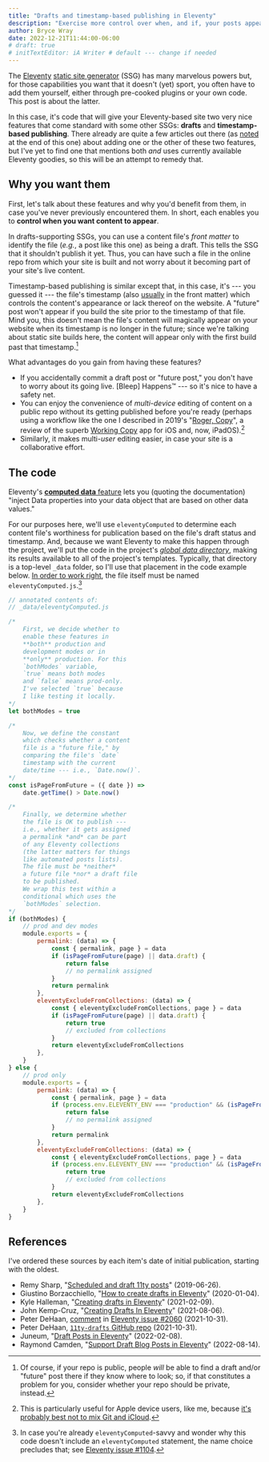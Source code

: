 ```yaml
---
title: "Drafts and timestamp-based publishing in Eleventy"
description: "Exercise more control over when, and if, your posts appear."
author: Bryce Wray
date: 2022-12-21T11:44:00-06:00
# draft: true
# initTextEditor: iA Writer # default --- change if needed
---
```


The [Eleventy](https://11ty.dev) [static site generator](https://jamstack.org) (SSG) has many marvelous powers but, for those capabilities you want that it doesn't (yet) sport, you often have to add them yourself, either through pre-cooked plugins or your own code. This post is about the latter.

In this case, it's code that will give your Eleventy-based site two very nice features that come standard with some other SSGs: **drafts** and **timestamp-based publishing**. There already are quite a few articles out there (as [noted](#references) at the end of this one) about adding one or the other of these two features, but I've yet to find one that mentions both *and* uses currently available Eleventy goodies, so this will be an attempt to remedy that.

<!--more-->

## Why you want them

First, let's talk about these features and why you'd benefit from them, in case you've never previously encountered them. In short, each enables you to **control when you want content to appear**.

In drafts-supporting SSGs, you can use a content file's *front matter* to identify the file (*e.g.*, a post like this one) as being a draft. This tells the SSG that it shouldn't publish it yet. Thus, you can have such a file in the online repo from which your site is built and not worry about it becoming part of your site's live content.

Timestamp-based publishing is similar except that, in this case, it's --- you guessed it --- the file's timestamp (also [usually](https://www.11ty.dev/docs/dates/) in the front matter) which controls the content's appearance or lack thereof on the website. A "future" post won't appear if you build the site prior to the timestamp of that file. Mind you, this doesn't mean the file's content will magically appear on your website when its timestamp is no longer in the future; since we're talking about static site builds here, the content will appear only with the first build past that timestamp.[^pubRepo]

[^pubRepo]: Of course, if your repo is public, people *will* be able to find a draft and/or "future" post there if they know where to look; so, if that constitutes a problem for you, consider whether your repo should be private, instead.

What advantages do you gain from having these features?

- If you accidentally commit a draft post or "future post," you don't have to worry about its going live. \[Bleep\] Happens™ --- so it's nice to have a safety net.
- You can enjoy the convenience of *multi-device* editing of content on a public repo without its getting published before you're ready (perhaps using a workflow like the one I described in 2019's "[Roger, Copy](/posts/2019/07/roger-copy/)", a review of the superb [Working Copy](https://workingcopy.app/) app for iOS and, now, iPadOS).[^noGitICloud]
- Similarly, it makes multi-*user* editing easier, in case your site is a collaborative effort.

[^noGitICloud]: This is particularly useful for Apple device users, like me, because [it's probably best not to mix Git and iCloud](https://stackoverflow.com/questions/35853139/can-git-and-icloud-drive-be-effectively-used-together).

## The code

Eleventy's [**computed data** feature](https://www.11ty.dev/docs/data-computed/) lets you (quoting the documentation) "inject Data properties into your data object that are based on other data values."

For our purposes here, we'll use `eleventyComputed` to determine each content file's worthiness for publication based on the file's draft status and timestamp. And, because we want Eleventy to make this happen through the project, we'll put the code in the project's *[global data directory](https://www.11ty.dev/docs/data-global/)*, making its results available to all of the project's templates. Typically, that directory is a top-level `_data` folder, so I'll use that placement in the code example below. [In order to work right](https://www.11ty.dev/docs/data-computed/#advanced-details), the file itself must be named `eleventyComputed.js`.[^noteReName]

[^noteReName]: In case you're already `eleventyComputed`-savvy and wonder why this code doesn't include an `eleventyComputed` statement, the name choice precludes that; see [Eleventy issue #1104](https://github.com/11ty/eleventy/issues/1104).

```js
// annotated contents of:
// _data/eleventyComputed.js

/*
	First, we decide whether to
	enable these features in
	**both** production and
	development modes or in
	**only** production. For this
	`bothModes` variable,
	`true` means both modes
	and `false` means prod-only.
	I've selected `true` because
	I like testing it locally.
*/
let bothModes = true

/*
	Now, we define the constant
	which checks whether a content
	file is a "future file," by
	comparing the file's `date`
	timestamp with the current
	date/time --- i.e., `Date.now()`.
*/
const isPageFromFuture = ({ date }) =>
	date.getTime() > Date.now()

/*
	Finally, we determine whether
	the file is OK to publish ---
	i.e., whether it gets assigned
	a permalink *and* can be part
	of any Eleventy collections
	(the latter matters for things
	like automated posts lists).
	The file must be *neither*
	a future file *nor* a draft file
	to be published.
	We wrap this test within a
	conditional which uses the
	`bothModes` selection.
*/
if (bothModes) {
	// prod and dev modes
	module.exports = {
		permalink: (data) => {
			const { permalink, page } = data
			if (isPageFromFuture(page) || data.draft) {
				return false
				// no permalink assigned
			}
			return permalink
		},
		eleventyExcludeFromCollections: (data) => {
			const { eleventyExcludeFromCollections, page } = data
			if (isPageFromFuture(page) || data.draft) {
				return true
				// excluded from collections
			}
			return eleventyExcludeFromCollections
		},
	}
} else {
	// prod only
	module.exports = {
		permalink: (data) => {
			const { permalink, page } = data
			if (process.env.ELEVENTY_ENV === "production" && (isPageFromFuture(page) || data.draft)) {
				return false
				// no permalink assigned
			}
			return permalink
		},
		eleventyExcludeFromCollections: (data) => {
			const { eleventyExcludeFromCollections, page } = data
			if (process.env.ELEVENTY_ENV === "production" && (isPageFromFuture(page) || data.draft)) {
				return true
				// excluded from collections
			}
			return eleventyExcludeFromCollections
		},
	}
}
```

## References

I've ordered these sources by each item's date of initial publication, starting with the oldest.

- Remy Sharp, "[Scheduled and draft 11ty posts](https://remysharp.com/2019/06/26/scheduled-and-draft-11ty-posts)" <span class="nobrk">(2019-06-26)</span>.
- Giustino Borzacchiello, "[How to create drafts in Eleventy](https://giustino.blog/how-to-drafts-eleventy/)" <span class="nobrk">(2020-01-04)</span>.
- Kyle Halleman, "[Creating drafts in Eleventy](https://mymanycoloredways.com/posts/2021/02/creating-drafts-in-eleventy/)" <span class="nobrk">(2021-02-09)</span>.
- John Kemp-Cruz, "[Creating Drafts In Eleventy](https://jkc.codes/blog/creating-drafts-in-eleventy/)" <span class="nobrk">(2021-08-06)</span>.
- Peter DeHaan, [comment](https://github.com/11ty/eleventy/issues/2060#issuecomment-955777844) in [Eleventy issue #2060](https://github.com/11ty/eleventy/issues/2060) <span class="nobrk">(2021-10-31)</span>.
- Peter DeHaan, [`11ty-drafts` GitHub repo](https://github.com/pdehaan/11ty-drafts) <span class="nobrk">(2021-10-31)</span>.
- Juneum, "[Draft Posts in Eleventy](https://juneum.com/articles/eleventy-drafts/)" <span class="nobrk">(2022-02-08)</span>.
- Raymond Camden, "[Support Draft Blog Posts in Eleventy](https://www.raymondcamden.com/2022/08/14/support-draft-blog-posts-in-eleventy)" <span class="nobrk">(2022-08-14)</span>.
